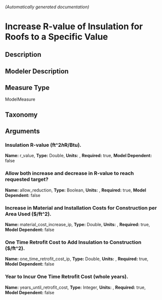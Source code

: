 

###### (Automatically generated documentation)

# Increase R-value of Insulation for Roofs to a Specific Value

## Description


## Modeler Description


## Measure Type
ModelMeasure

## Taxonomy


## Arguments


### Insulation R-value (ft^2*h*R/Btu).

**Name:** r_value,
**Type:** Double,
**Units:** ,
**Required:** true,
**Model Dependent:** false

### Allow both increase and decrease in R-value to reach requested target?

**Name:** allow_reduction,
**Type:** Boolean,
**Units:** ,
**Required:** true,
**Model Dependent:** false

### Increase in Material and Installation Costs for Construction per Area Used ($/ft^2).

**Name:** material_cost_increase_ip,
**Type:** Double,
**Units:** ,
**Required:** true,
**Model Dependent:** false

### One Time Retrofit Cost to Add Insulation to Construction ($/ft^2).

**Name:** one_time_retrofit_cost_ip,
**Type:** Double,
**Units:** ,
**Required:** true,
**Model Dependent:** false

### Year to Incur One Time Retrofit Cost (whole years).

**Name:** years_until_retrofit_cost,
**Type:** Integer,
**Units:** ,
**Required:** true,
**Model Dependent:** false




